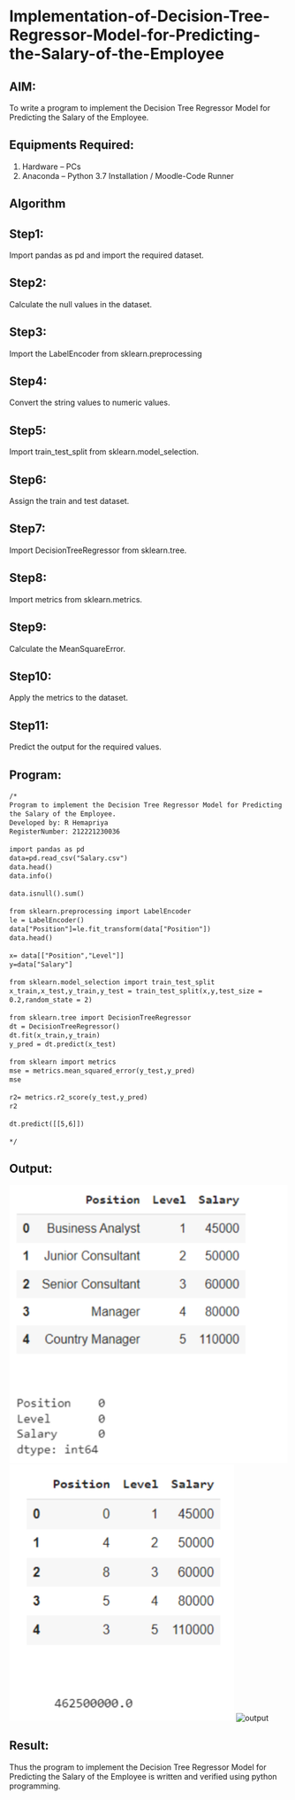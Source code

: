 # Implementation-of-Decision-Tree-Regressor-Model-for-Predicting-the-Salary-of-the-Employee

## AIM:
To write a program to implement the Decision Tree Regressor Model for Predicting the Salary of the Employee.

## Equipments Required:
1. Hardware – PCs
2. Anaconda – Python 3.7 Installation / Moodle-Code Runner

## Algorithm
## Step1:
 Import pandas as pd and import the required dataset.
## Step2:
 Calculate the null values in the dataset.
## Step3:
 Import the LabelEncoder from sklearn.preprocessing
## Step4:
 Convert the string values to numeric values.
## Step5:
 Import train_test_split from sklearn.model_selection.
## Step6:
 Assign the train and test dataset.
## Step7:
 Import DecisionTreeRegressor from sklearn.tree.
## Step8:
 Import metrics from sklearn.metrics.
## Step9:
  Calculate the MeanSquareError.
## Step10:
 Apply the metrics to the dataset.
## Step11:
  Predict the output for the required values.

## Program:
```
/*
Program to implement the Decision Tree Regressor Model for Predicting the Salary of the Employee.
Developed by: R Hemapriya
RegisterNumber: 212221230036 

import pandas as pd
data=pd.read_csv("Salary.csv")
data.head()
data.info()

data.isnull().sum()

from sklearn.preprocessing import LabelEncoder
le = LabelEncoder()
data["Position"]=le.fit_transform(data["Position"])
data.head()

x= data[["Position","Level"]]
y=data["Salary"]

from sklearn.model_selection import train_test_split
x_train,x_test,y_train,y_test = train_test_split(x,y,test_size = 0.2,random_state = 2)

from sklearn.tree import DecisionTreeRegressor
dt = DecisionTreeRegressor()
dt.fit(x_train,y_train)
y_pred = dt.predict(x_test)

from sklearn import metrics
mse = metrics.mean_squared_error(y_test,y_pred)
mse

r2= metrics.r2_score(y_test,y_pred)
r2

dt.predict([[5,6]])

*/
```

## Output:
![output](https://github.com/Hemapriya-2004/Implementation-of-Decision-Tree-Regressor-Model-for-Predicting-the-Salary-of-the-Employee/blob/0aac8d8d2194d79213ed990c2ddabc5a03e26c94/6a.png)
![output](https://github.com/Hemapriya-2004/Implementation-of-Decision-Tree-Regressor-Model-for-Predicting-the-Salary-of-the-Employee/blob/e8305207c1f6216cbc890c7268d4fc388472b103/6b.png)
![output]()

## Result:
Thus the program to implement the Decision Tree Regressor Model for Predicting the Salary of the Employee is written and verified using python programming.
